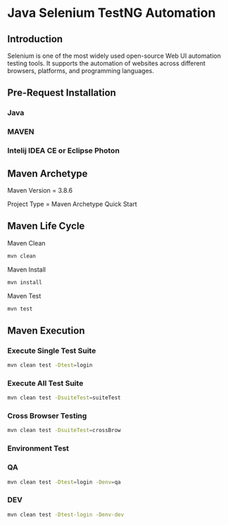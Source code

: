 Java Selenium TestNG Automation
===============================

Introduction
------------
Selenium is one of the most widely used open-source Web UI automation testing tools. It supports the automation of websites across different browsers, platforms, and programming languages.

Pre-Request Installation
------------------------

### Java
### MAVEN
### Intelij IDEA CE or Eclipse Photon 

Maven Archetype
---------------
Maven Version = 3.8.6

Project Type = Maven Archetype Quick Start

Maven Life Cycle
---------------
Maven Clean
```bash
mvn clean
```
Maven Install
```bash
mvn install
```
Maven Test
```bash
mvn test
```

Maven Execution
---------------
### Execute Single Test Suite
```bash
mvn clean test -Dtest=login
```

### Execute All Test Suite
```bash
mvn clean test -DsuiteTest=suiteTest
```

### Cross Browser Testing
```bash
mvn clean test -DsuiteTest=crossBrow
```

### Environment Test
### QA
```bash
mvn clean test -Dtest=login -Denv=qa
```

### DEV
```bash
mvn clean test -Dtest-login -Denv-dev
```
